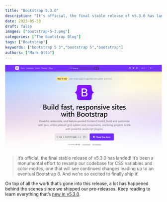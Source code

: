 ```yaml
---
title: "Bootstrap 5.3.0"
description: "It’s official, the final stable release of v5.3.0 has landed!"
date: 2023-05-30
draft: false
images: ["bootstrap-5-3.png"]
categories: ["The Bootstrap Blog"]
tags: ["Bootstrap"]
keywords: ["bootstrap 5 3","bootstrap 5","bootstrap"]
authors: ["Mark Otto"]
---
```


![Bootstrap 5 3](bootstrap-5-3.png)

> It’s official, the final stable release of v5.3.0 has landed! It’s been a monumental effort to revamp our codebase for CSS variables and color modes, one that will see continued changes leading up to an eventual Bootstrap 6. And we’re so excited to finally ship it!

On top of all the work that’s gone into this release, a lot has happened behind the scenes since we shipped our pre-releases. Keep reading to learn everything that’s [new in v5.3.0](https://blog.getbootstrap.com/2023/05/30/bootstrap-5-3-0/).

